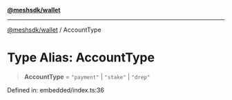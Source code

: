 [**@meshsdk/wallet**](../README.md)

***

[@meshsdk/wallet](../globals.md) / AccountType

# Type Alias: AccountType

> **AccountType** = `"payment"` \| `"stake"` \| `"drep"`

Defined in: embedded/index.ts:36

